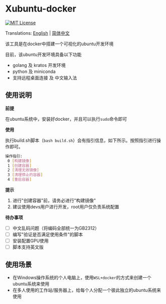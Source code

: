# Xubuntu-docker

<a href="https://github.com/duganlx/xubuntu/blob/main/LICENSE"><img src="https://img.shields.io/github/license/gameservermanagers/LinuxGSM?style=flat-square" alt="MIT License"></a>

Translations: [English](README.md) | [简体中文](README_zh.md)

该工具是在docker中搭建一个可视化的ubuntu开发环境

目前，该ubuntu开发环境具备以下功能

- golang 及 kratos 开发环境
- python 及 miniconda
- 支持远程桌面连接 及 中文输入法

## 使用说明

**前提**  

在ubuntu系统中，安装好docker，并且可以执行`sudo`命令即可

**使用**

执行build.sh脚本（`bash build.sh`）会有指引信息，如下所示。按照指引进行操作即可。

```sh
操作指引:
 0 [构建镜像]
 1 [创建容器]
 2 [清理无效镜像]
 3 [清理停止的容器]
 4 [重启容器]
```

**提示**

1. 进行"创建容器"前，请务必进行"构建镜像"
2. 建议使用devs用户进行开发，root用户仅负责系统配置

**待办事项**

- [ ] 中文乱码问题（将编码全部统一为GB2312）
- [ ] 编写"验证是否满足使用条件"的脚本
- [ ] 安装配置GPU使用
- [ ] 脚本支持英文版

## 使用场景

- 在Windows操作系统的个人电脑上，使用`WSL+docker`的方式来创建一个ubuntu系统来使用
- 在多人使用的工作站/服务器上，给每个人分配一个彼此独立的ubuntu系统来使用

